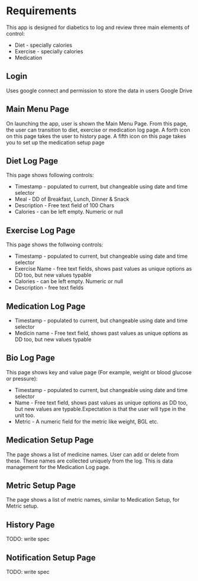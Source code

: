 # Requirements

This app is designed for diabetics to log and review three main elements of control:
* Diet - specially calories
* Exercise - specially calories
* Medication

## Login
Uses google connect and permission to store the data in users Google Drive

## Main Menu Page
On launching the app, user is shown the Main Menu Page. From this page, the user can transition to diet, exercise or medication log page. A forth icon on this page takes the user to history page. A fifth icon on this page takes you to set up the medication setup page

## Diet Log Page
This page shows following controls:
* Timestamp - populated to current, but changeable using date and time selector
* Meal - DD of Breakfast, Lunch, Dinner & Snack
* Description - Free text field of 100 Chars
* Calories - can be left empty. Numeric or null

## Exercise Log Page
This page shows the follwoing controls:
* Timestamp - populated to current, but changeable using date and time selector
* Exercise Name - free text fields, shows past values as unique options as DD too, but new values typable
* Calories - can be left empty. Numeric or null
* Description - free text fields

## Medication Log Page
* Timestamp - populated to current, but changeable using date and time selector
* Medicin name - Free text field, shows past values as unique options as DD too, but new values typable

## Bio Log Page
This page shows key and value page (For example, weight or blood glucose or pressure):
* Timestamp - populated to current, but changeable using date and time selector
* Name - Free text field, shows past values as unique options as DD too, but new values are typable.Expectation is that the user will type in the unit too.
* Metric - A numeric field for the metric like weight, BGL etc.


## Medication Setup Page
The page shows a list of medicine names. User can add or delete from these. These names are collected uniquely from the log. This is data management for the Medication Log page.

## Metric Setup Page
The page shows a list of metric names, similar to Medication Setup, for Metric setup.

## History Page
TODO: write spec

## Notification Setup Page
TODO: write spec
